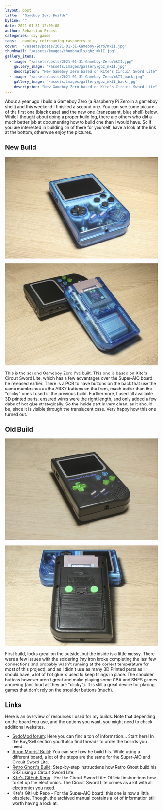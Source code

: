 ```yaml
---
layout: post
title:  "Gameboy Zero Builds"
byline: ""
date: 2021-01-31 12:00:00
author: Sebastian Proost
categories: diy games
tags:	gameboy retrogaming raspberry_pi
cover:  "/assets/posts/2021-01-31-Gameboy-Zero/mkII.jpg"
thumbnail: "/assets/images/thumbnails/gbz_mkII.jpg"
gallery_items:
  - image: "/assets/posts/2021-01-31-Gameboy-Zero/mkII.jpg"
    gallery_image: "/assets/images/gallery/gbz_mkII.jpg"
    description: "New Gameboy Zero based on Kite's Circuit Sword Lite"  
  - image: "/assets/posts/2021-01-31-Gameboy-Zero/mkII_back.jpg"
    gallery_image: "/assets/images/gallery/gbz_mkII_back.jpg"
    description: "New Gameboy Zero based on Kite's Circuit Sword Lite"
---
```


About a year ago I build a Gameboy Zero (a Raspberry Pi Zero in a gameboy shell) and this weekend I finished a second
one. You can see some picture of the first one (black case) and the new one (transparant, blue shell) below. While I 
thought about doing a proper build log, there are others who did a much better job at documenting how to build one than
I would have. So if you are interested in building on of there for yourself, have a look at the link at the bottom, 
otherwise enjoy the pictures.

## New Build

![New Gameboy Zero based on Kite's Circuit Sword Lite](/assets/posts/2021-01-31-Gameboy-Zero/mkII.jpg)

![Backside has buttons with button membranes, big improvement over the clicky buttons from the previous build](/assets/posts/2021-01-31-Gameboy-Zero/mkII_back.jpg)

This is the second Gameboy Zero I've built. This one is based on Kite's Circuit Sword Lite, which has a few advantages
over the Super-AIO board he released earlier. There is a PCB to have buttons on the back that use the same membranes as
the ABXY buttons on the front, much better than the "clicky" ones I used in the previous build. Furthermore, I used all 
available 3D printed parts, ensured wires were the right length, and only added a few dabs of hot glue strategically. 
So the inside part is very clean, as it should be, since it is visible through the translucent case. Very happy how 
this one turned out.

## Old Build

![Gameboy Zero based on Kite's Super AIO board](/assets/posts/2021-01-31-Gameboy-Zero/mkI.jpg)

![Two clicky shoulder buttons on the back, they are functional, but I would recommend to go for a solution with membrane buttons](/assets/posts/2021-01-31-Gameboy-Zero/mkI_back.jpg)

First build, looks great on the outside, but the inside is a little messy. There were a few issues with the soldering 
(my iron broke completing the last few connections and probably wasn't running at the correct temperature for most of 
this project), and as I didn't use as many 3D Printed parts as I should have, a lot of hot glue is used to keep things 
in place. The shoulder buttons however aren't great and make playing some GBA and SNES games annoying (and loud as they 
are "clicky"). It is still a great device for playing games that don't rely on the shoulder buttons (much).

## Links

Here is an overview of resources I used for my builds. Note that depending on the board you use, and the options you want,
you might need to check additional websites. 

  * [SudoMod forum](https://www.sudomod.com/forum/): Here you can find a ton of information... Start here! In the 
    Buy/Sell section you'll also find threads to order the boards you need.
  * [Arron Morris' Build](https://www.youtube.com/playlist?list=PLhG82WTD_pxLJjDrb0UpIAFgRRK_CbOB2): You can see how
he build his. While using a different board, a lot of the steps are the same for the Super-AIO and Circuit Sword Lite.
  * [Retro Ghost's Build](https://www.youtube.com/playlist?list=PLDrHbgEPUBbAccWP-X5YRft1sgdaoUCxd): Step-by-step
instructions how Retro Ghost build his GBZ using a Circuit Sword Lite.
  * [Kite's GitHub Repo](https://github.com/kiteretro/Circuit-Sword-Lite/wiki) - For the Circuit Sword Lite: Official
  instructions how to set up the electronics. The Circuit Sword Lite comes as a kit with all electronics you need.
  * [Kite's GitHub Repo](https://github.com/kiteretro/Super-AIO) - For the Super-AIO board: this one is now a little
    obsolete. Though, the archived manual contains a lot of information still worth having a look at.
